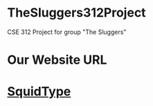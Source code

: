 # TheSluggers312Project
CSE 312 Project for group "The Sluggers"

# Our Website URL
# [SquidType](https://squidtype.me/)
